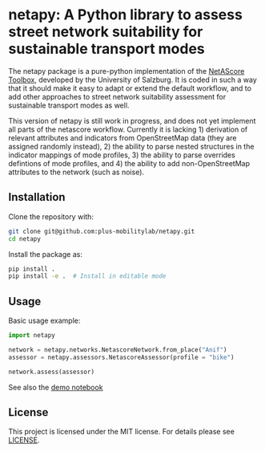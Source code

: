 # netapy: A Python library to assess street network suitability for sustainable transport modes

The netapy package is a pure-python implementation of the [NetAScore Toolbox](https://github.com/plus-mobilitylab/netascore), developed by the University of Salzburg. It is coded in such a way that it should make it easy to adapt or extend the default workflow, and to add other approaches to street network suitability assessment for sustainable transport modes as well.

This version of netapy is still work in progress, and does not yet implement all parts of the netascore workflow. Currently it is lacking 1) derivation of relevant attributes and indicators from OpenStreetMap data (they are assigned randomly instead), 2) the ability to parse nested structures in the indicator mappings of mode profiles, 3) the ability to parse overrides defintions of mode profiles, and 4) the ability to add non-OpenStreetMap attributes to the network (such as noise).

## Installation

Clone the repository with:

```bash
git clone git@github.com:plus-mobilitylab/netapy.git
cd netapy
```

Install the package as:

```bash
pip install .
pip install -e .  # Install in editable mode
```

## Usage

Basic usage example:

```python
import netapy

network = netapy.networks.NetascoreNetwork.from_place("Anif")
assessor = netapy.assessors.NetascoreAssessor(profile = "bike")

network.assess(assessor)
```

See also the [demo notebook](demo/demo.ipynb)

## License

This project is licensed under the MIT license. For details please see [LICENSE](LICENSE).
